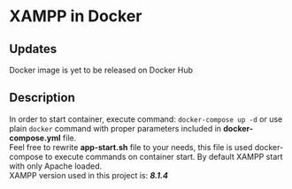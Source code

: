 # XAMPP in Docker

## Updates

Docker image is yet to be released on Docker Hub

## Description

In order to start container, execute command: `docker-compose up -d` or use plain `docker` command with proper parameters included in **docker-compose.yml** file.  
Feel free to rewrite **app-start.sh** file to your needs, this file is used docker-compose to execute commands on container start. By default XAMPP start with only Apache loaded.  
XAMPP version used in this project is: ***8.1.4***
